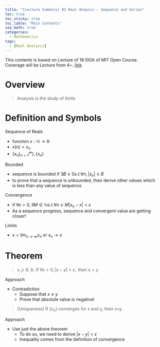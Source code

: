 ```yaml
---
title: "[Lecture Summary] 03 Real Anaysis : Sequence and Series"
toc: true
toc_sticky: true
toc_lable: "Main Contents"
use_math: true
categories:
  - Mathematics
tags:
  - [Real Analysis]
---
```


This contents is based on Lecture of 18.100A of MIT Open Course. Coverage will be Lecture from 4~. [link](https://ocw.mit.edu/courses/18-100a-real-analysis-fall-2020/video_galleries/video-lectures/)

# Overview

> Analysis is the study of limits

# Definition and Symbols

Sequence of Reals
- function $x: \mathbb{N}\to\mathbb{R}$
- $x(n)=x_n$
- $\lbrace x_n \rbrace_{n=1}^{\infty}\rbrace, \lbrace x_n\rbrace$

Bounded
- sequence is bounded if $\exists B\ge 0 s.t. \forall n, \left| x_n\right|\le B$
- to prove that a sequence is unbounded, then derive other values which is less than any value of sequence

Convergence
- if $\forall \epsilon >0, \exists M\in \mathbb{N} s.t. \forall n\ge M \left| x_n - x \right| < \epsilon$
- As a sequence progress, sequence and convergent value are getting closer!

Limits
- $x=\lim_{n \to \infty}x_n$ or $x_n\to x$

# Theorem

> $x,y \in \mathbb{R}. \mbox{ If } \forall \epsilon > 0, \left| x-y \right| <\epsilon, \mbox{ then } x=y$

Approach
- Contradiction
  - Suppose that $x\ne y$
  - Prove that absolute value is negative!

> (Uniqueness) If $\lbrace x_n\rbrace$ converges for x and y, then x=y.

Approach
- Use just the above theorem 
  - To do so, we need to derive $\left| x-y \right| <\epsilon$
  - Inequality comes from the definition of convergence


